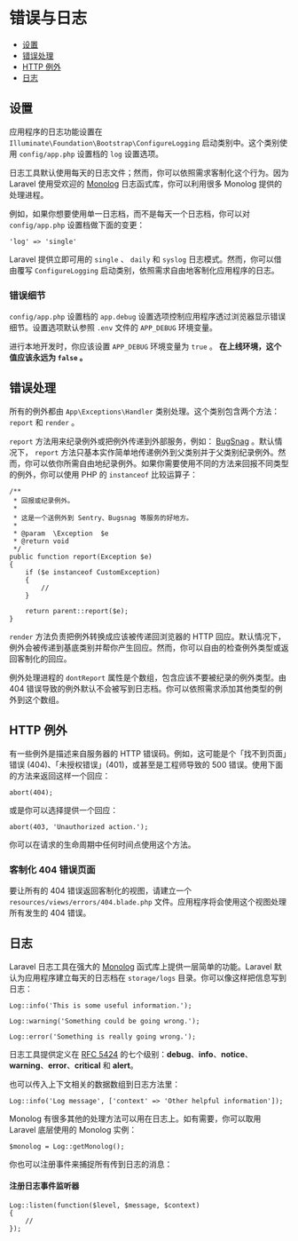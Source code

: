 # 错误与日志

- [设置](#configuration)
- [错误处理](#handling-errors)
- [HTTP 例外](#http-exceptions)
- [日志](#logging)

<a name="configuration"></a>
## 设置

应用程序的日志功能设置在 `Illuminate\Foundation\Bootstrap\ConfigureLogging` 启动类别中。这个类别使用 `config/app.php` 设置档的 `log` 设置选项。

日志工具默认使用每天的日志文件；然而，你可以依照需求客制化这个行为。因为 Laravel 使用受欢迎的 [Monolog](https://github.com/Seldaek/monolog) 日志函式库，你可以利用很多 Monolog 提供的处理进程。

例如，如果你想要使用单一日志档，而不是每天一个日志档，你可以对 `config/app.php` 设置档做下面的变更：

	'log' => 'single'

Laravel 提供立即可用的 `single` 、 `daily` 和 `syslog` 日志模式。然而，你可以借由覆写 `ConfigureLogging` 启动类别，依照需求自由地客制化应用程序的日志。

### 错误细节

`config/app.php` 设置档的 `app.debug` 设置选项控制应用程序透过浏览器显示错误细节。设置选项默认参照 `.env` 文件的 `APP_DEBUG` 环境变量。

进行本地开发时，你应该设置 `APP_DEBUG` 环境变量为 `true` 。 **在上线环境，这个值应该永远为 `false` 。**

<a name="handling-errors"></a>
## 错误处理

所有的例外都由 `App\Exceptions\Handler` 类别处理。这个类别包含两个方法： `report` 和 `render` 。

`report` 方法用来纪录例外或把例外传递到外部服务，例如： [BugSnag](https://bugsnag.com) 。默认情况下， `report`  方法只基本实作简单地传递例外到父类别并于父类别纪录例外。然而，你可以依你所需自由地纪录例外。如果你需要使用不同的方法来回报不同类型的例外，你可以使用 PHP 的 `instanceof` 比较运算子：

	/**
	 * 回报或纪录例外。
	 *
	 * 这是一个送例外到 Sentry、Bugsnag 等服务的好地方。
	 *
	 * @param  \Exception  $e
	 * @return void
	 */
	public function report(Exception $e)
	{
		if ($e instanceof CustomException)
		{
			//
		}

		return parent::report($e);
	}

`render` 方法负责把例外转换成应该被传递回浏览器的 HTTP 回应。默认情况下，例外会被传递到基底类别并帮你产生回应。然而，你可以自由的检查例外类型或返回客制化的回应。

例外处理进程的 `dontReport` 属性是个数组，包含应该不要被纪录的例外类型。由 404 错误导致的例外默认不会被写到日志档。你可以依照需求添加其他类型的例外到这个数组。

<a name="http-exceptions"></a>
## HTTP 例外

有一些例外是描述来自服务器的 HTTP 错误码。例如，这可能是个「找不到页面」错误 (404)、「未授权错误」(401)，或甚至是工程师导致的 500 错误。使用下面的方法来返回这样一个回应：

	abort(404);

或是你可以选择提供一个回应：

	abort(403, 'Unauthorized action.');

你可以在请求的生命周期中任何时间点使用这个方法。

### 客制化 404 错误页面

要让所有的 404 错误返回客制化的视图，请建立一个 `resources/views/errors/404.blade.php` 文件。应用程序将会使用这个视图处理所有发生的 404 错误。

<a name="logging"></a>
## 日志

Laravel 日志工具在强大的 [Monolog](http://github.com/seldaek/monolog) 函式库上提供一层简单的功能。Laravel 默认为应用程序建立每天的日志档在 `storage/logs` 目录。你可以像这样把信息写到日志：

	Log::info('This is some useful information.');

	Log::warning('Something could be going wrong.');

	Log::error('Something is really going wrong.');

日志工具提供定义在 [RFC 5424](http://tools.ietf.org/html/rfc5424)  的七个级别：**debug**、**info**、**notice**、**warning**、**error**、**critical** 和 **alert**。

也可以传入上下文相关的数据数组到日志方法里：

	Log::info('Log message', ['context' => 'Other helpful information']);

Monolog 有很多其他的处理方法可以用在日志上。如有需要，你可以取用 Laravel 底层使用的 Monolog 实例：

	$monolog = Log::getMonolog();

你也可以注册事件来捕捉所有传到日志的消息：

#### 注册日志事件监听器

	Log::listen(function($level, $message, $context)
	{
		//
	});
